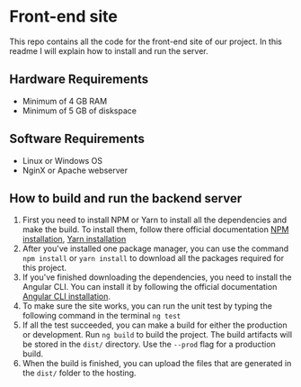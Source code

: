 # Front-end site
This repo contains all the code for the front-end site of our project. In this readme I will explain how to install and
run the server.

## Hardware Requirements
* Minimum of 4 GB RAM
* Minimum of 5 GB of diskspace

## Software Requirements
* Linux or Windows OS
* NginX or Apache webserver

## How to build and run the backend server
1. First you need to install NPM or Yarn to install all the dependencies and make the build. To install them, follow 
there official documentation [NPM installation](https://www.npmjs.com/get-npm),
[Yarn installation](https://yarnpkg.com/getting-started)
2. After you've installed one package manager, you can use the command `npm install` or `yarn install` to download all 
the packages required for this project.
3. If you've finished downloading the dependencies, you need to install the Angular CLI. You can install it by following
the official documentation [Angular CLI installation](https://angular.io/guide/setup-local#install-the-angular-cli).
4. To make sure the site works, you can run the unit test by typing the following command in the terminal `ng test`
5. If all the test succeeded, you can make a build for either the production or development. Run `ng build` to build the
project. The build artifacts will be stored in the `dist/` directory. Use the `--prod` flag for a production build.
6. When the build is finished, you can upload the files that are generated in the `dist/` folder to the hosting.
